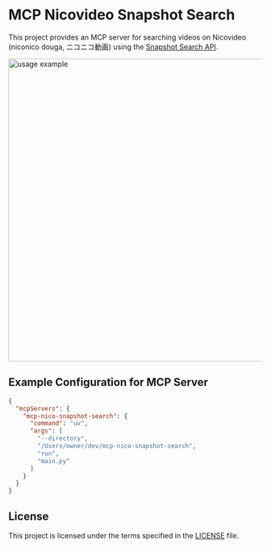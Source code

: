 # MCP Nicovideo Snapshot Search

This project provides an MCP server for searching videos on Nicovideo (niconico douga, ニコニコ動画) using the [Snapshot Search API](https://site.nicovideo.jp/search-api-docs/snapshot).

<img width="600" alt="usage example" src="https://github.com/user-attachments/assets/fd536c6b-7f51-45bf-9efd-c7f2911f1770" />

## Example Configuration for MCP Server

```json
{
  "mcpServers": {
    "mcp-nico-snapshot-search": {
      "command": "uv",
      "args": [
        "--directory",
        "/Users/owner/dev/mcp-nico-snapshot-search",
        "run",
        "main.py"
      ]
    }
  }
}
```

## License

This project is licensed under the terms specified in the [LICENSE](LICENSE) file.
